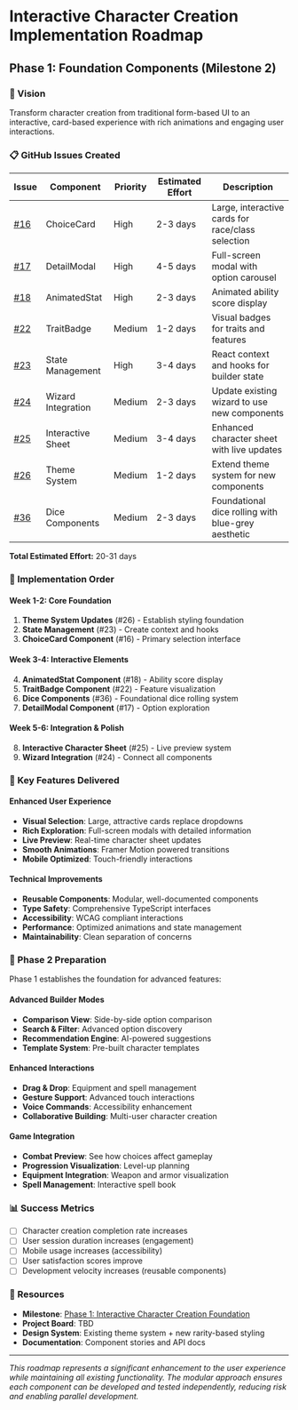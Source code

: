 # Interactive Character Creation Implementation Roadmap

## Phase 1: Foundation Components (Milestone 2)

### 🎯 Vision

Transform character creation from traditional form-based UI to an interactive, card-based experience with rich animations and engaging user interactions.

### 📋 GitHub Issues Created

| Issue                                                         | Component          | Priority | Estimated Effort | Description                                        |
| ------------------------------------------------------------- | ------------------ | -------- | ---------------- | -------------------------------------------------- |
| [#16](https://github.com/KirkDiggler/rpg-dnd5e-web/issues/16) | ChoiceCard         | High     | 2-3 days         | Large, interactive cards for race/class selection  |
| [#17](https://github.com/KirkDiggler/rpg-dnd5e-web/issues/17) | DetailModal        | High     | 4-5 days         | Full-screen modal with option carousel             |
| [#18](https://github.com/KirkDiggler/rpg-dnd5e-web/issues/18) | AnimatedStat       | High     | 2-3 days         | Animated ability score display                     |
| [#22](https://github.com/KirkDiggler/rpg-dnd5e-web/issues/22) | TraitBadge         | Medium   | 1-2 days         | Visual badges for traits and features              |
| [#23](https://github.com/KirkDiggler/rpg-dnd5e-web/issues/23) | State Management   | High     | 3-4 days         | React context and hooks for builder state          |
| [#24](https://github.com/KirkDiggler/rpg-dnd5e-web/issues/24) | Wizard Integration | Medium   | 2-3 days         | Update existing wizard to use new components       |
| [#25](https://github.com/KirkDiggler/rpg-dnd5e-web/issues/25) | Interactive Sheet  | Medium   | 3-4 days         | Enhanced character sheet with live updates         |
| [#26](https://github.com/KirkDiggler/rpg-dnd5e-web/issues/26) | Theme System       | Medium   | 1-2 days         | Extend theme system for new components             |
| [#36](https://github.com/KirkDiggler/rpg-dnd5e-web/issues/36) | Dice Components    | Medium   | 2-3 days         | Foundational dice rolling with blue-grey aesthetic |

**Total Estimated Effort:** 20-31 days

### 🔄 Implementation Order

#### Week 1-2: Core Foundation

1. **Theme System Updates** (#26) - Establish styling foundation
2. **State Management** (#23) - Create context and hooks
3. **ChoiceCard Component** (#16) - Primary selection interface

#### Week 3-4: Interactive Elements

4. **AnimatedStat Component** (#18) - Ability score display
5. **TraitBadge Component** (#22) - Feature visualization
6. **Dice Components** (#36) - Foundational dice rolling system
7. **DetailModal Component** (#17) - Option exploration

#### Week 5-6: Integration & Polish

8. **Interactive Character Sheet** (#25) - Live preview system
9. **Wizard Integration** (#24) - Connect all components

### 🎨 Key Features Delivered

#### Enhanced User Experience

- **Visual Selection**: Large, attractive cards replace dropdowns
- **Rich Exploration**: Full-screen modals with detailed information
- **Live Preview**: Real-time character sheet updates
- **Smooth Animations**: Framer Motion powered transitions
- **Mobile Optimized**: Touch-friendly interactions

#### Technical Improvements

- **Reusable Components**: Modular, well-documented components
- **Type Safety**: Comprehensive TypeScript interfaces
- **Accessibility**: WCAG compliant interactions
- **Performance**: Optimized animations and state management
- **Maintainability**: Clean separation of concerns

### 🚀 Phase 2 Preparation

Phase 1 establishes the foundation for advanced features:

#### Advanced Builder Modes

- **Comparison View**: Side-by-side option comparison
- **Search & Filter**: Advanced option discovery
- **Recommendation Engine**: AI-powered suggestions
- **Template System**: Pre-built character templates

#### Enhanced Interactions

- **Drag & Drop**: Equipment and spell management
- **Gesture Support**: Advanced touch interactions
- **Voice Commands**: Accessibility enhancement
- **Collaborative Building**: Multi-user character creation

#### Game Integration

- **Combat Preview**: See how choices affect gameplay
- **Progression Visualization**: Level-up planning
- **Equipment Integration**: Weapon and armor visualization
- **Spell Management**: Interactive spell book

### 📊 Success Metrics

- [ ] Character creation completion rate increases
- [ ] User session duration increases (engagement)
- [ ] Mobile usage increases (accessibility)
- [ ] User satisfaction scores improve
- [ ] Development velocity increases (reusable components)

### 🔗 Resources

- **Milestone**: [Phase 1: Interactive Character Creation Foundation](https://github.com/KirkDiggler/rpg-dnd5e-web/milestone/2)
- **Project Board**: TBD
- **Design System**: Existing theme system + new rarity-based styling
- **Documentation**: Component stories and API docs

---

_This roadmap represents a significant enhancement to the user experience while maintaining all existing functionality. The modular approach ensures each component can be developed and tested independently, reducing risk and enabling parallel development._
